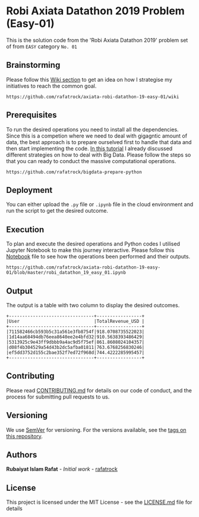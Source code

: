 # Robi Axiata Datathon 2019 Problem (Easy-01)
This is the solution code from the 'Robi Axiata Datathon 2019' problem set of from `EASY` category `No. 01` 

## Brainstorming

Please follow this [Wiki section](https://github.com/rafatrock/axiata-robi-datathon-19-easy-01/wiki) to get an idea on how I strategise my initiatives to reach the common goal.
```
https://github.com/rafatrock/axiata-robi-datathon-19-easy-01/wiki
```
## Prerequisites

To run the desired operations you need to install all the dependencies. Since this is a competion where we need to deal with gigagntic amount of data, the best approach is to prepare ourselved first to handle that data and then start implementing the code. [In this tutorial](https://github.com/rafatrock/bigdata-prepare-python) I already discussed different strategies on how to deal with Big Data. Please follow the steps so that you can ready to conduct the massive computational operations.
```
https://github.com/rafatrock/bigdata-prepare-python
```
## Deployment

You can either upload the `.py` file or `.ipynb` file in the cloud environment and run the script to get the desired outcome.

## Execution

To plan and execute the desired operations and Python codes I utilised Jupyter Notebook to make this journey interactive. Please follow this [Notebook](https://github.com/rafatrock/axiata-robi-datathon-19-easy-01/blob/master/robi_datathon_19_easy_01.ipynb) file to see how the operations been performed and their outputs.

```
https://github.com/rafatrock/axiata-robi-datathon-19-easy-01/blob/master/robi_datathon_19_easy_01.ipynb
```

## Output

The output is a table with two column to display the desired outcomes.

```
+--------------------------------+-----------------+
|User                            |TotalRevenue_USD |
+--------------------------------+-----------------+
|711582466cb593b5c31a561e3fb8754f|918.0708735522023|
|1d14aa68494db76eea8640ee2e4bfd32|910.5638393486429|
|5313925c9e43ff9dbbb9a4ac9d5f75ef|861.8608024104357|
|d08f4b304529a54d43b2dc5afba01811|763.6768256830246|
|ef5dd3752d155c2bae352f7ed72f968d|744.4222285995457|
+--------------------------------+-----------------+
```
## Contributing

Please read [CONTRIBUTING.md](https://github.com/rafatrock/bigdata-prepare-python/blob/master/CONTRIBUTING.md) for details on our code of conduct, and the process for submitting pull requests to us.

## Versioning

We use [SemVer](http://semver.org/) for versioning. For the versions available, see the [tags on this repository](https://github.com/your/project/tags). 

## Authors

**Rubaiyat Islam Rafat** - *Initial work* - [rafatrock](https://github.com/rafatrock)

## License

This project is licensed under the MIT License - see the [LICENSE.md](LICENSE.md) file for details
